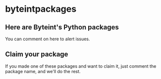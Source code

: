 # byteintpackages
## Here are Byteint's Python packages
You can comment on here to alert issues.

## Claim your package
If you made one of these packages and want to claim it, just comment the package name, and we'll do the rest.
